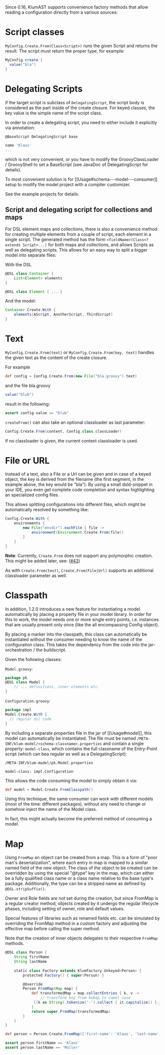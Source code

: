 Since 0.16, KlumAST supports convenience factory methods that allow reading a configuration directly from a various sources:

# Script classes

`MyConfig.Create.From(Class<Script>)` runs the given Script and returns the result. The script must return the
proper type, for example:

```groovy
MyConfig.create {
  value("bla")
}
```

# Delegating Scripts

if the target script is subclass of `DelegatingScript`, the script body is considered as the part inside of the 
create closure. For keyed classes, the key value is the simple name of the script class.

In order to create a delegating script, you need to either include it explicitly via annotation: 

```groovy
@BaseScript DelegatingScript base

name 'Klaus'
...
```

which is not very convenient, or you have to modify the GroovyClassLoader / GroovyShell to set a BaseScript (see
JavaDoc of DelegatingScript for details).

To most convenient solution is for [[Usage#schema---model---consumer]] setup to modify the model project with a compiler customizer.

See the example projects for details.

## Script and delegating script for collections and maps

For DSL element maps and collections, there is also a convenience method for creating multiple elements
from a couple of script, each element in a single script. The generated method has the form 
`<fieldName>(Class<? extends Script>...)` for both maps and collections, and allows Scripts as well 
as delegating scripts. This allows for an easy way to split a bigger model into separate files:

With the DSL

```groovy
@DSL class Container {
    List<Element> elements
}

@DSL class Element { ... }
```

And the model:

```groovy
Container.Create.With {
    elements(AScript, AnotherScript, ThirdScript)
}
```


# Text
`MyConfig.Create.From(text)` or `MyConfig.Create.From(key, text)` handles the given text as the content of the create 
closure.

For example

```groovy
def config = Config.Create.From(new File("bla.groovy").text)
```

and the file bla.groovy
```groovy
value("blub")
```

result in the following:

```groovy
assert config.value == "blub"
```

`createFrom()` can also take an optional classloader as last parameter:

```groovy
Config.Create.From(content, Config.class.classLoader)
```

If no classloader is given, the current context classloader is used.


# File or URL

Instead of a text, also a File or a Url can be given and in case of a keyed object, the key is derived from the filename 
(the first segment, in the example above, the key would be "bla"). By using a small dsld-snippet in your IDE, you even 
get complete code completion and syntax highlighting an specialized config files.

This allows splitting configurations into different files, which might be automatically resolved by something like:
 
```groovy
Config.Create.With {
    environments {
        new File("envdir").eachFile { file -> 
            environment(Environment.Create.From(file)) 
        }    
    }
}
```
 
__Note__: Currently, `Create.From` does not support any polymorphic creation. This might be added later,
 see: ([#43](https://github.com/klum-dsl/klum-core/issues/43))

As with `Create.From(text)`, `Create.From(File|Url)` supports an additional classloader parameter as well.

# Classpath

In addition, 1.2.0 introduces a new feature for instantiating a model automatically by placing
a property file in your model library. In order for this to work, the model needs one or more single
entry points, i.e. instances that are usually present only once (like the all encompassing Config object).

By placing a marker into the classpath, this class can automatically be instantiated without the consumer needing
to know the name of the configuration class. This takes the dependency from the code into the jar-orchestration /
the buildscript.

Given the following classes:

`Model.groovy`:
```groovy
package pk
@DSL class Model {
    // ... definitions, inner elements etc.
}

```

`Configuration.groovy`:
```groovy
package impl
Model.Create.With {
  // regular dsl code
}
```

By including a separate properties file in the jar of [[Usage#model]], this model
can automatically be instantiated. The file must be named `/META-INF/klum-model/<schema-classname>.properties`
and contain a single property: `model-class`, which contains the full classname of the Entry-Point script (which
can bea regular as well as a DelegatingScript):

`/META-INF/klum-model/pk.Model.properties`
```properties
model-class: impl.Configuration
```

This allows the code consuming the model to simply obtain it via:

```groovy
def model = Model.Create.FromClasspath()
```

Using this technique, the same consumer can work with different models (most of the time: different packages),
without any need to change or somehow inject the name of the Model class.

In fact, this might actually become the preferred method of consuming a model.

# Map

Using `FromMap` an object can be created from a map. This is a form of "poor man's deserialization", where each entry in
map is mapped to a similar named field of the new object. The class of the object to be created can be overridden by
using the special "@type" key in the map, which can either be a fully qualified class name or a class name relative to
the base type's package. Additionally, the type can be a stripped name as defined by `@DSL.stripSuffix()`.

Owner and Role fields are not set during the creation, but since FromMap is a regular creator method, objects created
by it undergo the regular lifecycle phases, including setting of owner, role and default values.

Special features of libraries such as renamed fields etc. can be simulated by overriding the FromMap method in a custom 
factory and adjusting the effective map before calling the super method.

Note that the creation of inner objects delegates to their respective `FromMap` methods.

```groovy
@DSL class Person {
    String firstName
    String lastName
 
    static class Factory extends KlumFactory.Unkeyed<Person> {
        protected Factory() { super(Person) }

        @Override
        Person FromMap(Map map) {
            def transformedMap = map.collectEntries { k, v ->
                // transform key from kebap to camel case
             [(k as String).tokenize('-').collect { it.capitalize() }.join('').uncapitalize(), v]
            }
            return super.FromMap(transformedMap)
        }
    }
} 

def person = Person.Create.FromMap(['first-name': 'Klaus', 'last-name': 'Müller'])

assert person.firstName == 'Klaus'
assert person.lastName == 'Müller'
```